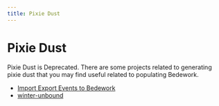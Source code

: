 ```yaml
---
title: Pixie Dust
---
```


# Pixie Dust

Pixie Dust is Deprecated. There are some projects related to generating pixie dust that you may find useful related to populating Bedework.

- [Import Export Events to Bedework](https://github.com/Nashville-Public-Library/Import-Export-Events-to-Bedework)
- [winter-unbound](https://github.com/kyletcook/winter-unbound)
